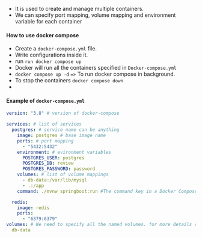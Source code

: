 - It is used to create and manage multiple containers.
- We can specify port mapping, volume mapping and environment variable for each container

#### How to use docker compose
- Create a `docker-compose.yml` file.
- Write configurations inside it.
- run `run docker compose up`
- Docker will run all the containers specified in `Docker-compose.yml`
- `docker compose up -d` `=>` To run docker compose in background.
- To stop the containers `docker compose down`
- 
#### Example of `docker-compose.yml`
```yml
version: "3.8" # version of docker-compose

services: # list of services
  postgres: # service name can be anything
    image: postgres # base image name
    ports: # port mapping
      - "5432:5432"
    environment: # evironment variables
      POSTGRES_USER: postgres
      POSTGRES_DB: review
      POSTGRES_PASSWORD: password
    volumes: # list of volume mappings 
      - db-data:/var/lib/mysql
      - .:/app
    command: ./mvnw springboot:run #The command key in a Docker Compose file specifies the command that will be executed when the container is started. It will override cmd

  redis: 
    image: redis
    ports:
      - "6379:6379"
volumes: # We need to specify all the named volumes. for more details read volumes.
  db-data
```